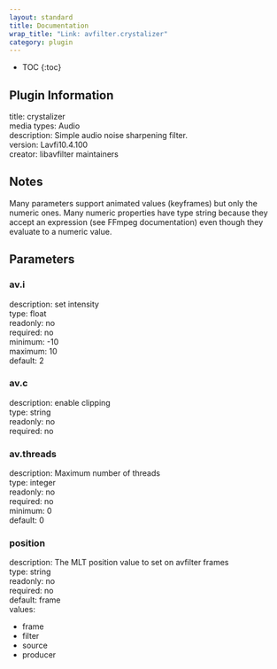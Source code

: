 ```yaml
---
layout: standard
title: Documentation
wrap_title: "Link: avfilter.crystalizer"
category: plugin
---
```

* TOC
{:toc}

## Plugin Information

title: crystalizer  
media types:
Audio  
description: Simple audio noise sharpening filter.  
version: Lavfi10.4.100  
creator: libavfilter maintainers  

## Notes

Many parameters support animated values (keyframes) but only the numeric ones. Many numeric properties have type string because they accept an expression (see FFmpeg documentation) even though they evaluate to a numeric value.

## Parameters

### av.i

  
description:
set intensity  
type: float  
readonly: no  
required: no  
minimum: -10  
maximum: 10  
default: 2  

### av.c

  
description:
enable clipping  
type: string  
readonly: no  
required: no  

### av.threads

  
description:
Maximum number of threads  
type: integer  
readonly: no  
required: no  
minimum: 0  
default: 0  

### position

  
description:
The MLT position value to set on avfilter frames  
type: string  
readonly: no  
required: no  
default: frame  
values:  

* frame
* filter
* source
* producer

